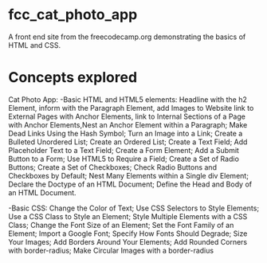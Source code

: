 # fcc_cat_photo_app
A front end site from the freecodecamp.org demonstrating the basics of HTML and CSS. 

# Concepts explored

Cat Photo App:
-Basic HTML and HTML5 elements: Headline with the h2 Element, inform with the Paragraph Element, add Images to Website link 
to External Pages with Anchor Elements, link to Internal Sections of a Page with Anchor Elements,Nest an Anchor Element within 
a Paragraph; Make Dead Links Using the Hash Symbol; Turn an Image into a Link; Create a Bulleted Unordered List; Create an Ordered 
List; Create a Text Field; Add Placeholder Text to a Text Field; Create a Form Element; Add a Submit Button to a Form;  Use HTML5 
to Require a Field; Create a Set of Radio Buttons; Create a Set of Checkboxes; Check Radio Buttons and Checkboxes by Default; Nest 
Many Elements within a Single div Element; Declare the Doctype of an HTML Document; Define the Head and Body of an HTML Document.

-Basic CSS: Change the Color of Text; Use CSS Selectors to Style Elements; Use a CSS Class to Style an Element; Style Multiple 
Elements with a CSS Class; Change the Font Size of an Element; Set the Font Family of an Element; Import a Google Font; Specify 
How Fonts Should Degrade; Size Your Images; Add Borders Around Your Elements; Add Rounded Corners with border-radius; Make 
Circular Images with a border-radius
